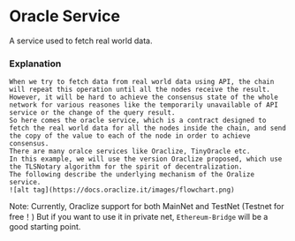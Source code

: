 # Oracle Service
A service used to fetch real world data.

### Explanation
```
When we try to fetch data from real world data using API, the chain will repeat this operation until all the nodes receive the result.
However, it will be hard to achieve the consensus state of the whole network for various reasones like the temporarily unavailable of API service or the change of the query result.
So here comes the oracle service, which is a contract designed to fetch the real world data for all the nodes inside the chain, and send the copy of the value to each of the node in order to achieve consensus.
There are many oralce services like Oraclize, TinyOracle etc.
In this example, we will use the version Oraclize proposed, which use the TLSNotary algorithm for the spirit of decentralization.
The following describe the underlying mechanism of the Oralize service.
![alt tag](https://docs.oraclize.it/images/flowchart.png)
```
Note: Currently, Oraclize support for both MainNet and TestNet (Testnet for free！) But if you want to use it in private net, `Ethereum-Bridge` will be a good starting point.
